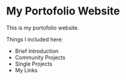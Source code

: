 # My Portofolio Website

This is my portofolio website. 

Things I included here:
- Brief Introduction
- Community Projects
- Single Projects
- My Links
